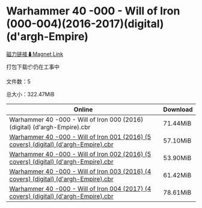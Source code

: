 # Warhammer 40 -000 - Will of Iron (000-004)(2016-2017)(digital)(d'argh-Empire)

[磁力链接⬇Magnet Link](magnet:?xt=urn:btih:c6fe95584bfa406cd9986e871bfe41fb1f33517d&dn=Warhammer%2040%20-000%20-%20Will%20of%20Iron%20%28000-004%29%282016-2017%29%28digital%29%28d%27argh-Empire%29)

打包下载📦仍在工事中

文件数：5

总大小：322.47MiB

Online | Download
--- | ---
Warhammer 40 -000 - Will of Iron 000 (2016) (digital) (d'argh-Empire).cbr | 71.44MiB
[Warhammer 40 -000 - Will of Iron 001 (2016) (5 covers) (digital) (d'argh-Empire).cbr](https://github.com/alicewish/markdown/blob/master/comic/Warhammer-40-000-Will-of-Iron-001-2016-5-covers-digital-dargh-Empire-cbr.md) | 57.10MiB
[Warhammer 40 -000 - Will of Iron 002 (2016) (5 covers) (digital) (d'argh-Empire).cbr](https://github.com/alicewish/markdown/blob/master/comic/Warhammer-40-000-Will-of-Iron-002-2016-5-covers-digital-dargh-Empire-cbr.md) | 53.90MiB
[Warhammer 40 -000 - Will of Iron 003 (2016) (4 covers) (digital) (d'argh-Empire).cbr](https://github.com/alicewish/markdown/blob/master/comic/Warhammer-40-000-Will-of-Iron-003-2016-4-covers-digital-dargh-Empire-cbr.md) | 61.42MiB
[Warhammer 40 -000 - Will of Iron 004 (2017) (4 covers) (digital) (d'argh-Empire).cbr](https://github.com/alicewish/markdown/blob/master/comic/Warhammer-40-000-Will-of-Iron-004-2017-4-covers-digital-dargh-Empire-cbr.md) | 78.61MiB